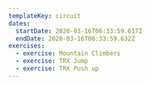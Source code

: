 ```yaml
---
templateKey: circuit
dates:
  startDate: 2020-03-16T06:33:59.617Z
  endDate: 2020-03-16T06:33:59.632Z
exercises:
  - exercise: Mountain Climbers
  - exercise: TRX Jump
  - exercise: TRX Push up
---
```

